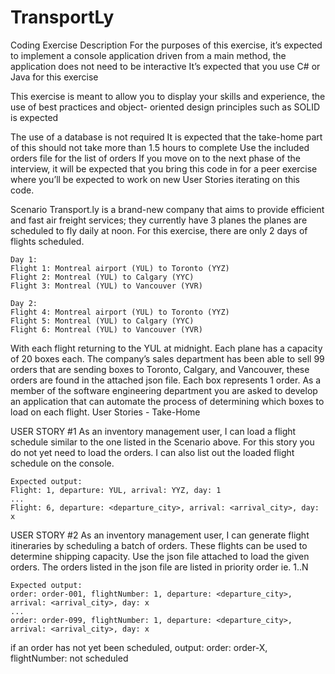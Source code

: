# TransportLy

Coding Exercise
Description
For the purposes of this exercise, it’s expected to implement a console application driven from a main method,
the application does not need to be interactive
It’s expected that you use C# or Java for this exercise

This exercise is meant to allow you to display your skills and experience, the use of best practices and object-
oriented design principles such as SOLID is expected

The use of a database is not required
It is expected that the take-home part of this should not take more than 1.5 hours to complete
Use the included orders file for the list of orders
If you move on to the next phase of the interview, it will be expected that you bring this code in for a peer
exercise where you’ll be expected to work on new User Stories iterating on this code.


Scenario
Transport.ly is a brand-new company that aims to provide efficient and fast air freight services; they currently have 3
planes the planes are scheduled to fly daily at noon. For this exercise, there are only 2 days of flights scheduled.

```
Day 1:
Flight 1: Montreal airport (YUL) to Toronto (YYZ)
Flight 2: Montreal (YUL) to Calgary (YYC)
Flight 3: Montreal (YUL) to Vancouver (YVR)

Day 2:
Flight 4: Montreal airport (YUL) to Toronto (YYZ)
Flight 5: Montreal (YUL) to Calgary (YYC)
Flight 6: Montreal (YUL) to Vancouver (YVR)
```

With each flight returning to the YUL at midnight.
Each plane has a capacity of 20 boxes each.
The company’s sales department has been able to sell 99 orders that are sending boxes to Toronto, Calgary, and
Vancouver, these orders are found in the attached json file. Each box represents 1 order.
As a member of the software engineering department you are asked to develop an application that can automate the
process of determining which boxes to load on each flight.
User Stories - Take-Home

USER STORY #1
As an inventory management user, I can load a flight schedule similar to the one listed in the Scenario above. For this
story you do not yet need to load the orders. I can also list out the loaded flight schedule on the console.

```
Expected output:
Flight: 1, departure: YUL, arrival: YYZ, day: 1
...
Flight: 6, departure: <departure_city>, arrival: <arrival_city>, day: x
```

USER STORY #2
As an inventory management user, I can generate flight itineraries by scheduling a batch of orders. These flights can be
used to determine shipping capacity.
Use the json file attached to load the given orders.
The orders listed in the json file are listed in priority order ie. 1..N

```
Expected output:
order: order-001, flightNumber: 1, departure: <departure_city>, arrival: <arrival_city>, day: x
...
order: order-099, flightNumber: 1, departure: <departure_city>, arrival: <arrival_city>, day: x
```

if an order has not yet been scheduled, output:
order: order-X, flightNumber: not scheduled
